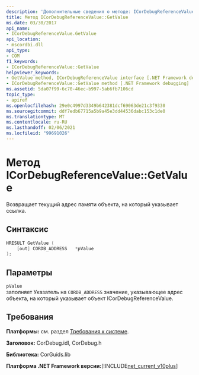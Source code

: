 ```yaml
---
description: 'Дополнительные сведения о методе: ICorDebugReferenceValue:: GetValue'
title: Метод ICorDebugReferenceValue::GetValue
ms.date: 03/30/2017
api_name:
- ICorDebugReferenceValue.GetValue
api_location:
- mscordbi.dll
api_type:
- COM
f1_keywords:
- ICorDebugReferenceValue::GetValue
helpviewer_keywords:
- GetValue method, ICorDebugReferenceValue interface [.NET Framework debugging]
- ICorDebugReferenceValue::GetValue method [.NET Framework debugging]
ms.assetid: 5da07f99-6c70-46ec-b997-5ab6fb7106cd
topic_type:
- apiref
ms.openlocfilehash: 29e0c4997d3349b642381dcf69063de21c3f9330
ms.sourcegitcommit: ddf7edb67715a5b9a45e3dd44536dabc153c1de0
ms.translationtype: MT
ms.contentlocale: ru-RU
ms.lasthandoff: 02/06/2021
ms.locfileid: "99691026"
---
```

# <a name="icordebugreferencevaluegetvalue-method"></a>Метод ICorDebugReferenceValue::GetValue

Возвращает текущий адрес памяти объекта, на который указывает ссылка.  
  
## <a name="syntax"></a>Синтаксис  
  
```cpp  
HRESULT GetValue (  
    [out] CORDB_ADDRESS   *pValue  
);  
```  
  
## <a name="parameters"></a>Параметры  

 `pValue`  
 заполняет Указатель на `CORDB_ADDRESS` значение, указывающее адрес объекта, на который указывает объект ICorDebugReferenceValue.  
  
## <a name="requirements"></a>Требования  

 **Платформы:** см. раздел [Требования к системе](../../get-started/system-requirements.md).  
  
 **Заголовок:** CorDebug.idl, CorDebug.h  
  
 **Библиотека:** CorGuids.lib  
  
 **Платформа .NET Framework версии:**[!INCLUDE[net_current_v10plus](../../../../includes/net-current-v10plus-md.md)]
